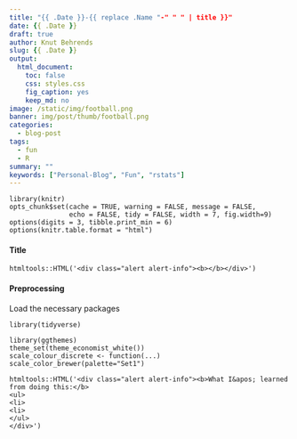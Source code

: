 ```yaml
---
title: "{{ .Date }}-{{ replace .Name "-" " " | title }}"
date: {{ .Date }}
draft: true
author: Knut Behrends
slug: {{ .Date }}
output:
  html_document:
    toc: false
    css: styles.css
    fig_caption: yes
    keep_md: no
image: /static/img/football.png
banner: img/post/thumb/football.png
categories:
  - blog-post
tags:
  - fun
  - R
summary: ""
keywords: ["Personal-Blog", "Fun", "rstats"]
---
```


```{r setup, include=FALSE}
library(knitr)
opts_chunk$set(cache = TRUE, warning = FALSE, message = FALSE, 
               echo = FALSE, tidy = FALSE, width = 7, fig.width=9)
options(digits = 3, tibble.print_min = 6)
options(knitr.table.format = "html") 
```

#### Title


```{r abstr, echo=FALSE}
htmltools::HTML('<div class="alert alert-info"><b></b></div>')
```


#### Preprocessing 

Load the necessary packages

```{r pkgs, echo=TRUE, cache=FALSE}
library(tidyverse)

```

```{r theme}
library(ggthemes)
theme_set(theme_economist_white())
scale_colour_discrete <- function(...) scale_color_brewer(palette="Set1")
```









```{r}
htmltools::HTML('<div class="alert alert-info"><b>What I&apos; learned from doing this:</b>
<ul>
<li> 
<li> 
</ul>
</div>')
```
